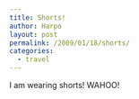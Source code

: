 ```yaml
---
title: Shorts!
author: Harpo
layout: post
permalink: /2009/01/18/shorts/
categories:
  - travel
---
```

I am wearing shorts! WAHOO!